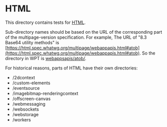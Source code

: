 # HTML

This directory contains tests for [HTML](https://html.spec.whatwg.org/multipage/).

Sub-directory names should be based on the URL of the corresponding part of the
multipage-version specification. For example, The URL of
"8.3 Base64 utility methods" is [https://html.spec.whatwg.org/multipage/webappapis.html#atob](https://html.spec.whatwg.org/multipage/webappapis.html#atob). So the directory in WPT is [webappsapis/atob/](webappsapis/atob).

For historical reasons, parts of HTML have their own directories:

* /2dcontext
* /custom-elements
* /eventsource
* /imagebitmap-renderingcontext
* /offscreen-canvas
* /webmessaging
* /websockets
* /webstorage
* /workers
